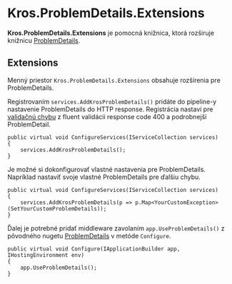 # Kros.ProblemDetails.Extensions

**Kros.ProblemDetails.Extensions** je pomocná knižnica, ktorá rozširuje knižnicu [ProblemDetails](https://github.com/khellang/Middleware).

## Extensions

Menný priestor `Kros.ProblemDetails.Extensions` obsahuje rozšírenia pre ProblemDetails.

Registrovaním `services.AddKrosProblemDetails()` pridáte do pipeline-y nastavenie ProblemDetails do HTTP response.
Registrácia nastaví pre [validačnú chybu](https://github.com/FluentValidation/FluentValidation/blob/master/src/FluentValidation/ValidationException.cs) z fluent validácii response code 400 a podrobnejší ProblemDetail.

```CSharp
public virtual void ConfigureServices(IServiceCollection services)
{
	services.AddKrosProblemDetails();
}
```

Je možné si dokonfigurovať vlastné nastavenia pre ProblemDetails. Napríklad nastaviť svoje vlastné ProblemDetails pre ďalšiu chybu. 
```CSharp
public virtual void ConfigureServices(IServiceCollection services)
{
	services.AddKrosProblemDetails(p => p.Map<YourCustomException>(SetYourCustomProblemDetails));
}
```

Ďalej je potrebné pridať middleware zavolaním `app.UseProblemDetails()` z pôvodného nugetu [ProblemDetails](https://github.com/khellang/Middleware) v metóde `Configure`.

```CSharp
public virtual void Configure(IApplicationBuilder app, IHostingEnvironment env)
{
    app.UseProblemDetails();
}
```
